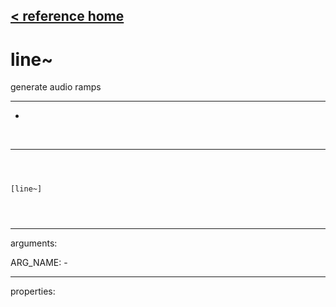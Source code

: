 [< reference home](index.html)
---

# line~


generate audio ramps

---

-
<br>


---


```



[line~]


            
```

---
arguments:

ARG_NAME: -<br>

---
properties:


